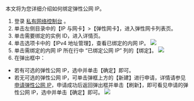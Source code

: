 本文将为您详细介绍如何绑定弹性公网 IP。
1. 登录 [私有网络控制台](https://console.cloud.tencent.com/vpc) 。
2. 单击左侧目录中的【IP 与网卡】>【弹性网卡】，进入弹性网卡列表页。
3. 单击需要绑定的实例 ID，进入详情页。
4. 单击选项卡中的【IPv4 地址管理】，查看已绑定的内网 IP。
![](https://main.qcloudimg.com/raw/299b7a2398e980bfb5132a2e568cbe4f.png)
5. 单击需绑定的内网 IP 所在行中 “已绑定公网 IP” 列的【绑定】。
![](https://main.qcloudimg.com/raw/7de7ee40007703a17a52b4b30641906e.png)
6. 在弹出框中：
 - 若有可选的弹性公网 IP，选中并单击【确定】即可。
 - 若无可选的弹性公网 IP，可单击弹框上方的【新建】进行申请，详情请参见 [申请弹性公网 IP](https://intl.cloud.tencent.com/document/product/213/16586#.E7.94.B3.E8.AF.B7.E5.BC.B9.E6.80.A7.E5.85.AC.E7.BD.91-ip)，申请成功后返回弹出框并单击【刷新】，即可看见申请的弹性公网 IP，选中并单击【确定】即可。
 ![](https://main.qcloudimg.com/raw/619eb212b6d7951bb1d519c5eb09843c.png)
